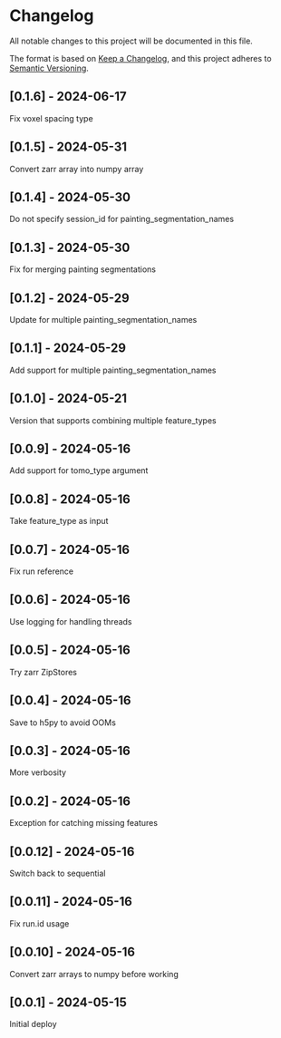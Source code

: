 # Changelog
All notable changes to this project will be documented in this file.

The format is based on [Keep a Changelog](https://keepachangelog.com/en/1.0.0/),
and this project adheres to [Semantic Versioning](https://semver.org/spec/v2.0.0.html).

## [0.1.6] - 2024-06-17
Fix voxel spacing type

## [0.1.5] - 2024-05-31
Convert zarr array into numpy array

## [0.1.4] - 2024-05-30
Do not specify session_id for painting_segmentation_names

## [0.1.3] - 2024-05-30
Fix for merging painting segmentations

## [0.1.2] - 2024-05-29
Update for multiple painting_segmentation_names

## [0.1.1] - 2024-05-29
Add support for multiple painting_segmentation_names

## [0.1.0] - 2024-05-21
Version that supports combining multiple feature_types

## [0.0.9] - 2024-05-16
Add support for tomo_type argument

## [0.0.8] - 2024-05-16
Take feature_type as input

## [0.0.7] - 2024-05-16
Fix run reference

## [0.0.6] - 2024-05-16
Use logging for handling threads

## [0.0.5] - 2024-05-16
Try zarr ZipStores

## [0.0.4] - 2024-05-16
Save to h5py to avoid OOMs

## [0.0.3] - 2024-05-16
More verbosity

## [0.0.2] - 2024-05-16
Exception for catching missing features

## [0.0.12] - 2024-05-16
Switch back to sequential

## [0.0.11] - 2024-05-16
Fix run.id usage

## [0.0.10] - 2024-05-16
Convert zarr arrays to numpy before working

## [0.0.1] - 2024-05-15
Initial deploy

